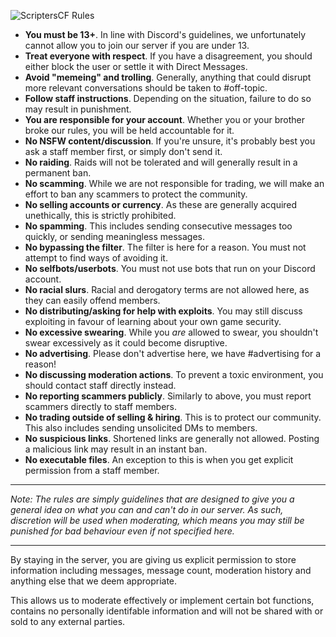 ![ScriptersCF Rules](Rules.png)
- **You must be 13+**. In line with Discord's guidelines, we unfortunately cannot allow you to join our server if you are under 13.
- **Treat everyone with respect**. If you have a disagreement, you should either block the user or settle it with Direct Messages.
- **Avoid "memeing" and trolling**. Generally, anything that could disrupt more relevant conversations should be taken to #off-topic.
- **Follow staff instructions**. Depending on the situation, failure to do so may result in punishment.
- **You are responsible for your account**. Whether you or your brother broke our rules, you will be held accountable for it.
- **No NSFW content/discussion**. If you're unsure, it's probably best you ask a staff member first, or simply don't send it.
- **No raiding**. Raids will not be tolerated and will generally result in a permanent ban.
- **No scamming**. While we are not responsible for trading, we will make an effort to ban any scammers to protect the community.
- **No selling accounts or currency**. As these are generally acquired unethically, this is strictly prohibited.
- **No spamming**. This includes sending consecutive messages too quickly, or sending meaningless messages.
- **No bypassing the filter**. The filter is here for a reason. You must not attempt to find ways of avoiding it.
- **No selfbots/userbots**. You must not use bots that run on your Discord account.
- **No racial slurs**. Racial and derogatory terms are not allowed here, as they can easily offend members.
- **No distributing/asking for help with exploits**. You may still discuss exploiting in favour of learning about your own game security.
- **No excessive swearing**. While you *are* allowed to swear, you shouldn't swear excessively as it could become disruptive.
- **No advertising**. Please don't advertise here, we have #advertising for a reason!
- **No discussing moderation actions**. To prevent a toxic environment, you should contact staff directly instead.
- **No reporting scammers publicly**. Similarly to above, you must report scammers directly to staff members.
- **No trading outside of selling & hiring**. This is to protect our community. This also includes sending unsolicited DMs to members.
- **No suspicious links**. Shortened links are generally not allowed. Posting a malicious link may result in an instant ban.
- **No executable files**. An exception to this is when you get explicit permission from a staff member.
___________
*Note: The rules are simply guidelines that are designed to give you a general idea on what you can and can't do in our server. As such, discretion will be used when moderating, which means you may still be punished for bad behaviour even if not specified here.*
___________
By staying in the server, you are giving us explicit permission to store information including messages, message count, moderation history and anything else that we deem appropriate.

This allows us to moderate effectively or implement certain bot functions, contains no personally identifable information and will not be shared with or sold to any external parties.
